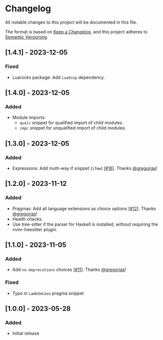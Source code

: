 <!-- markdownlint-disable -->
# Changelog

All notable changes to this project will be documented in this file.

The format is based on [Keep a Changelog](https://keepachangelog.com/en/1.0.0/),
and this project adheres to [Semantic Versioning](https://semver.org/spec/v2.0.0.html).

## [1.4.1] - 2023-12-05

### Fixed

- Luarocks package: Add `LuaSnip` dependency.

## [1.4.0] - 2023-12-05

### Added

- Module imports:
  - `qualc` snippet for qualified import of child modules.
  - `impc` snippet for unqualified import of child modules.

## [1.3.0] - 2023-12-05

### Added

- Expressions: Add multi-way if snippet (`ifmw`) [[#16](https://github.com/mrcjkb/haskell-snippets.nvim/pull/16)].
  Thanks [@gregorias](https://github.com/gregorias)!

## [1.2.0] - 2023-11-12

### Added

- Pragmas: Add all language extensions as choice options [[#12](https://github.com/mrcjkb/haskell-snippets.nvim/pull/12#event-10934080925)].
  Thanks [@gregorias](https://github.com/gregorias)!
- Health checks.
- Use tree-sitter if the parser for Haskell is installed,
  without requiring the nvim-treesitter plugin.

## [1.1.0] - 2023-11-05

### Added

- Add `no-deprecations` choices [[#11](https://github.com/mrcjkb/haskell-snippets.nvim/pull/11)].
  Thanks [@gregorias](https://github.com/gregorias)!

### Fixed

- Typo in `LambdaCase` pragma snippet

## [1.0.0] - 2023-05-28

### Added

- Initial release

